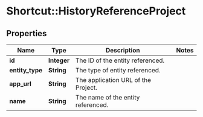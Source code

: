 # Shortcut::HistoryReferenceProject

## Properties
Name | Type | Description | Notes
------------ | ------------- | ------------- | -------------
**id** | **Integer** | The ID of the entity referenced. | 
**entity_type** | **String** | The type of entity referenced. | 
**app_url** | **String** | The application URL of the Project. | 
**name** | **String** | The name of the entity referenced. | 

